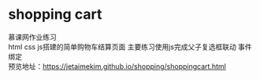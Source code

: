 # shopping cart
慕课网作业练习<br/>
html css js搭建的简单购物车结算页面 主要练习使用js完成父子复选框联动 事件绑定<br/>
预览地址：https://jetaimekim.github.io/shopping/shoppingcart.html
